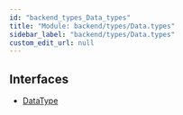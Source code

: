 ```yaml
---
id: "backend_types_Data_types"
title: "Module: backend/types/Data.types"
sidebar_label: "backend/types/Data.types"
custom_edit_url: null
---
```


## Interfaces

- [DataType](../interfaces/backend_types_Data_types.DataType)
